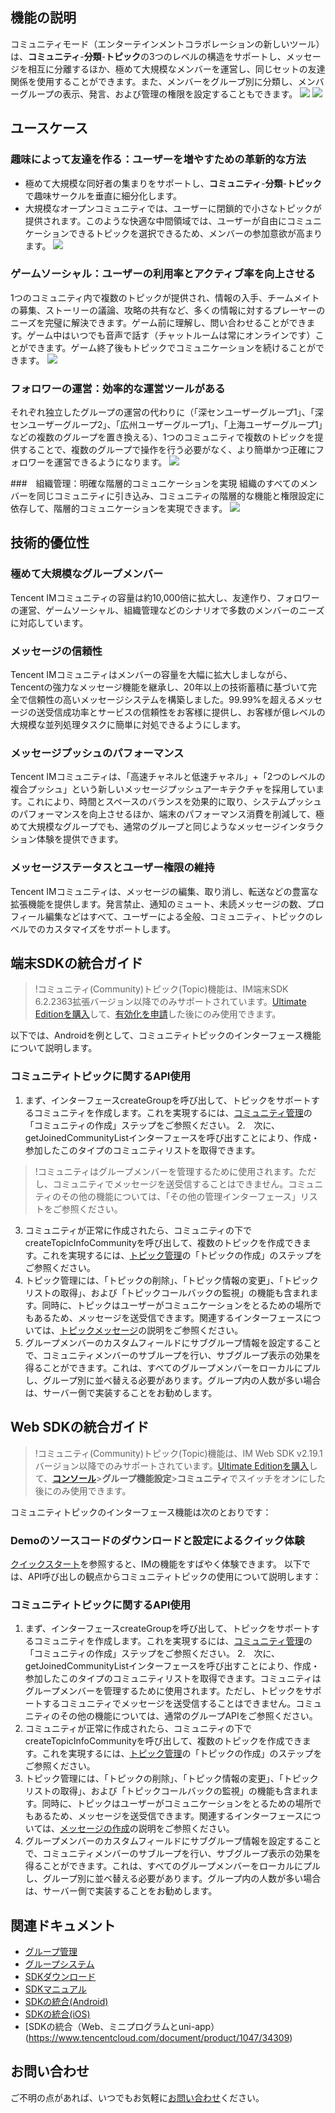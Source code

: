 ## 機能の説明
コミュニティモード（エンターテインメントコラボレーションの新しいツール）は、**コミュニティ**-**分類**-**トピック**の3つのレベルの構造をサポートし、メッセージを相互に分離するほか、極めて大規模なメンバーを運営し、同じセットの友達関係を使用することができます。また、メンバーをグループ別に分類し、メンバーグループの表示、発言、および管理の権限を設定することもできます。
![](https://qcloudimg.tencent-cloud.cn/raw/7429b1c2a707a4f4f553cd7c2cbcb0db.jpg)
![](https://qcloudimg.tencent-cloud.cn/raw/8db16f94e4ab49ede5dc4207e9b20075.jpg)

## ユースケース
### 趣味によって友達を作る：ユーザーを増やすための革新的な方法
- 極めて大規模な同好者の集まりをサポートし、**コミュニティ**-**分類**-**トピック**で趣味サークルを垂直に細分化します。
- 大規模なオープンコミュニティでは、ユーザーに閉鎖的で小さなトピックが提供されます。このような快適な中間領域では、ユーザーが自由にコミュニケーションできるトピックを選択できるため、メンバーの参加意欲が高まります。
![](https://qcloudimg.tencent-cloud.cn/raw/38f61b81280afed8df7cd699bbb204fb.jpg)

### ゲームソーシャル：ユーザーの利用率とアクティブ率を向上させる
1つのコミュニティ内で複数のトピックが提供され、情報の入手、チームメイトの募集、ストーリーの議論、攻略の共有など、多くの情報に対するプレーヤーのニーズを完璧に解決できます。ゲーム前に理解し、問い合わせることができます。ゲーム中はいつでも音声で話す（チャットルームは常にオンラインです）ことができます。ゲーム終了後もトピックでコミュニケーションを続けることができます。
![](https://qcloudimg.tencent-cloud.cn/raw/e613a51181f771a6309731f8f5b5a09a.jpg)

### フォロワーの運営：効率的な運営ツールがある
それぞれ独立したグループの運営の代わりに（「深センユーザーグループ1」、「深センユーザーグループ2」、「広州ユーザーグループ1」、「上海ユーザーグループ1」などの複数のグループを置き換える）、1つのコミュニティで複数のトピックを提供することで、複数のグループで操作を行う必要がなく、より簡単かつ正確にフォロワーを運営できるようになります。
![](https://qcloudimg.tencent-cloud.cn/raw/45d3d5e8818cea79dd65b3b7abbb8d86.jpg)

###　組織管理：明確な階層的コミュニケーションを実現
組織のすべてのメンバーを同じコミュニティに引き込み、コミュニティの階層的な機能と権限設定に依存して、階層的コミュニケーションを実現できます。
![](https://qcloudimg.tencent-cloud.cn/raw/aa633c15337fbb8befe6c3f9a9a4f890.jpg)

## 技術的優位性
### 極めて大規模なグループメンバー
Tencent IMコミュニティの容量は約10,000倍に拡大し、友達作り、フォロワーの運営、ゲームソーシャル、組織管理などのシナリオで多数のメンバーのニーズに対応しています。
### メッセージの信頼性
Tencent IMコミュニティはメンバーの容量を大幅に拡大しましながら、Tencentの強力なメッセージ機能を継承し、20年以上の技術蓄積に基づいて完全で信頼性の高いメッセージシステムを構築しました。99.99%を超えるメッセージの送受信成功率とサービスの信頼性をお客様に提供し、お客様が億レベルの大規模な並列処理タスクに簡単に対処できるようにします。
### メッセージプッシュのパフォーマンス
Tencent IMコミュニティは、「高速チャネルと低速チャネル」+「2つのレベルの複合プッシュ」という新しいメッセージプッシュアーキテクチャを採用しています。これにより、時間とスペースのバランスを効果的に取り、システムプッシュのパフォーマンスを向上させるほか、端末のパフォーマンス消費を削減して、極めて大規模なグループでも、通常のグループと同じようなメッセージインタラクション体験を提供できます。

### メッセージステータスとユーザー権限の維持
Tencent IMコミュニティは、メッセージの編集、取り消し、転送などの豊富な拡張機能を提供します。発言禁止、通知のミュート、未読メッセージの数、プロフィール編集などはすべて、ユーザーによる全般、コミュニティ、トピックのレベルでのカスタマイズをサポートします。

## 端末SDKの統合ガイド
>!コミュニティ(Community)トピック(Topic)機能は、IM端末SDK 6.2.2363拡張バージョン以降でのみサポートされています。[Ultimate Editionを購入](https://buy.cloud.tencent.com/avc?from=17182)して、[有効化を申請](https://www.tencentcloud.com/document/product/1047/44322)した後にのみ使用できます。

以下では、Androidを例として、コミュニティトピックのインターフェース機能について説明します。



### コミュニティトピックに関するAPI使用
1. まず、インターフェースcreateGroupを呼び出して、トピックをサポートするコミュニティを作成します。これを実現するには、[コミュニティ管理](https://cloud.tencent.com/document/product/269/44494#.E7.A4.BE.E7.BE.A4.E7.AE.A1.E7.90.86)の「コミュニティの作成」ステップをご参照ください。
2.　次に、getJoinedCommunityListインターフェースを呼び出すことにより、作成・参加したこのタイプのコミュニティリストを取得できます。
>!コミュニティはグループメンバーを管理するために使用されます。ただし、コミュニティでメッセージを送受信することはできません。コミュニティのその他の機能については、「その他の管理インターフェース」リストをご参照ください。
>
3. コミュニティが正常に作成されたら、コミュニティの下でcreateTopicInfoCommunityを呼び出して、複数のトピックを作成できます。これを実現するには、[トピック管理](https://cloud.tencent.com/document/product/269/44494#.E8.AF.9D.E9.A2.98.E7.AE.A1.E7.90.86)の「トピックの作成」のステップをご参照ください。
4. トピック管理には、「トピックの削除」、「トピック情報の変更」、「トピックリストの取得」、および「トピックコールバックの監視」の機能も含まれます。同時に、トピックはユーザーがコミュニケーションをとるための場所でもあるため、メッセージを送受信できます。関連するインターフェースについては、[トピックメッセージ](https://cloud.tencent.com/document/product/269/44494#.E8.AF.9D.E9.A2.98.E6.B6.88.E6.81.AF)の説明をご参照ください。
5. グループメンバーのカスタムフィールドにサブグループ情報を設定することで、コミュニティメンバーのサブループを行い、サブグループ表示の効果を得ることができます。これは、すべてのグループメンバーをローカルにプルし、グループ別に並べ替える必要があります。グループ内の人数が多い場合は、サーバー側で実装することをお勧めします。

## Web SDKの統合ガイド
>!コミュニティ(Community)トピック(Topic)機能は、IM Web SDK v2.19.1バージョン以降でのみサポートされています。[Ultimate Editionを購入](https://buy.cloud.tencent.com/avc?from=17182)して、[**コンソール**](https://console.cloud.tencent.com/im/qun-setting)>**グループ機能設定**>**コミュニティ**でスイッチをオンにした後にのみ使用できます。
>
コミュニティトピックのインターフェース機能は次のとおりです：
### Demoのソースコードのダウンロードと設定によるクイック体験
[クイックスタート](https://www.tencentcloud.com/document/product/1047/45912)を参照すると、IMの機能をすばやく体験できます。
以下では、API呼び出しの観点からコミュニティトピックの使用について説明します：

### コミュニティトピックに関するAPI使用
1. まず、インターフェースcreateGroupを呼び出して、トピックをサポートするコミュニティを作成します。これを実現するには、[コミュニティ管理](https://www.tencentcloud.com/document/product/1047/48172#.E7.A4.BE.E7.BE.A4.E7.AE.A1.E7.90.86)の「コミュニティの作成」ステップをご参照ください。
2.　次に、getJoinedCommunityListインターフェースを呼び出すことにより、作成・参加したこのタイプのコミュニティリストを取得できます。コミュニティはグループメンバーを管理するために使用されます。ただし、トピックをサポートするコミュニティでメッセージを送受信することはできません。コミュニティのその他の機能については、通常のグループAPIをご参照ください。
3. コミュニティが正常に作成されたら、コミュニティの下でcreateTopicInfoCommunityを呼び出して、複数のトピックを作成できます。これを実現するには、[トピック管理](https://www.tencentcloud.com/document/product/1047/48172#.E8.AF.9D.E9.A2.98.E7.AE.A1.E7.90.86)の「トピックの作成」のステップをご参照ください。
4. トピック管理には、「トピックの削除」、「トピック情報の変更」、「トピックリストの取得」、および「トピックコールバックの監視」の機能も含まれます。同時に、トピックはユーザーがコミュニケーションをとるための場所でもあるため、メッセージを送受信できます。関連するインターフェースについては、[メッセージの作成](https://www.tencentcloud.com/document/product/1047/48172#.E8.AF.9D.E9.A2.98.E6.B6.88.E6.81.AF)の説明をご参照ください。
5. グループメンバーのカスタムフィールドにサブグループ情報を設定することで、コミュニティメンバーのサブループを行い、サブグループ表示の効果を得ることができます。これは、すべてのグループメンバーをローカルにプルし、グループ別に並べ替える必要があります。グループ内の人数が多い場合は、サーバー側で実装することをお勧めします。

##  関連ドキュメント
- [グループ管理](https://intl.cloud.tencent.com/document/product/1047/33530)
- [グループシステム](https://intl.cloud.tencent.com/document/product/1047/33529)
- [SDKダウンロード](https://intl.cloud.tencent.com/document/product/1047/33996)
- [SDKマニュアル](https://web.sdk.qcloud.com/im/doc/en/TIM.html)
- [SDKの統合(Android)](https://intl.cloud.tencent.com/document/product/1047/34306)
- [SDKの統合(iOS)](https://intl.cloud.tencent.com/document/product/1047/34307)
- [SDKの統合（Web、ミニプログラムとuni-app）(https://www.tencentcloud.com/document/product/1047/34309)

## お問い合わせ
ご不明の点があれば、いつでもお気軽に[お問い合わせ](https://intl.cloud.tencent.com/document/product/1047/41676)ください。
